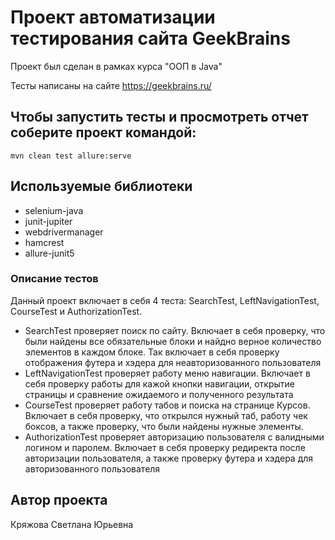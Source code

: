 # Проект автоматизации тестирования сайта GeekBrains
Проект был сделан в рамках курса "ООП в Java"

Тесты написаны на сайте https://geekbrains.ru/

## Чтобы запустить тесты и просмотреть отчет соберите проект командой:

```mvn
mvn clean test allure:serve
```

## Используемые библиотеки

  - selenium-java
  - junit-jupiter
  - webdrivermanager
  - hamcrest
  - allure-junit5
  
### Описание тестов
Данный проект включает в себя 4 теста: SearchTest, LeftNavigationTest, CourseTest и AuthorizationTest.

- SearchTest проверяет поиск по сайту. Включает в себя проверку, что были найдены все обязательные блоки
 и найдно верное количество элементов в каждом блоке. Так включает в себя проверку отображения футера и хэдера
 для неавторизованного пользователя
- LeftNavigationTest проверяет работу меню навигации. Включает в себя проверку работы для кажой кнопки навигации, 
открытие страницы и сравнение ожидаемого и полученного результата
- CourseTest проверяет работу табов и поиска на странице Курсов. Включает в себя проверку, что открылся нужный таб, 
работу чек боксов, а также проверку, что были найдены нужные элементы.  
- AuthorizationTest проверяет авторизацию пользователя с валидными логином и паролем. Включает в себя
проверку редиректа после авторизации пользователя, а также проверку футера и хэдера для 
авторизованного пользователя

## Автор проекта
Кряжова Светлана Юрьевна